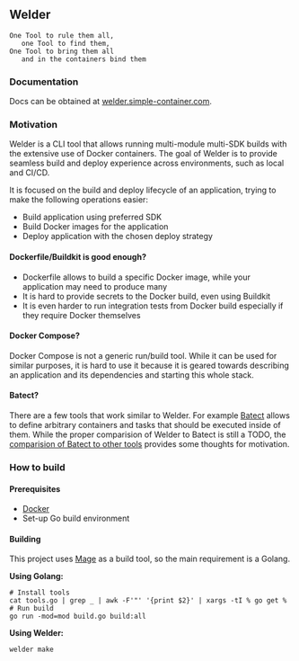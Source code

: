 ## Welder

    One Tool to rule them all,
       one Tool to find them,
    One Tool to bring them all
       and in the containers bind them

### Documentation

Docs can be obtained at [welder.simple-container.com](https://welder.simple-container.com).

### Motivation

Welder is a CLI tool that allows running multi-module multi-SDK builds with the extensive use of Docker containers.
The goal of Welder is to provide seamless build and deploy experience across environments, such as local and CI/CD.

It is focused on the build and deploy lifecycle of an application, trying to make the following operations easier:

* Build application using preferred SDK
* Build Docker images for the application
* Deploy application with the chosen deploy strategy

#### Dockerfile/Buildkit is good enough?

* Dockerfile allows to build a specific Docker image, while your application may need to produce many
* It is hard to provide secrets to the Docker build, even using Buildkit
* It is even harder to run integration tests from Docker build especially if they require Docker themselves

#### Docker Compose?
Docker Compose is not a generic run/build tool. While it can be used for similar purposes, it is hard to use it because
it is geared towards describing an application and its dependencies and starting this whole stack. 

#### Batect?
There are a few tools that work similar to Welder. For example [Batect](https://batect.dev) allows to define 
arbitrary containers and tasks that should be executed inside of them. While the proper comparision of Welder to 
Batect is still a TODO, the [comparision of Batect to other tools](https://batect.dev/Comparison.html) provides
some thoughts for motivation.

### How to build 

#### Prerequisites

* [Docker](https://docs.docker.com/install/) 
* Set-up Go build environment

#### Building

This project uses [Mage](https://magefile.org) as a build tool, so the main requirement is a Golang.

**Using Golang:**
```
# Install tools
cat tools.go | grep _ | awk -F'"' '{print $2}' | xargs -tI % go get %
# Run build
go run -mod=mod build.go build:all
```

**Using Welder:**
```
welder make
```